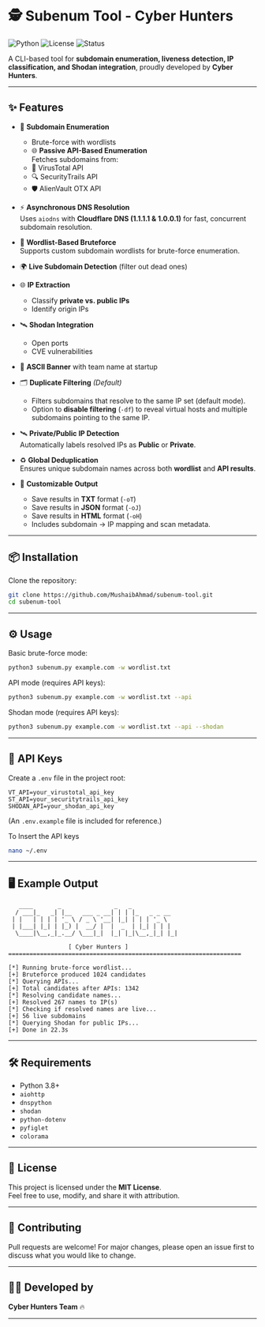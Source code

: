 
# 🕵️ Subenum Tool - Cyber Hunters

![Python](https://img.shields.io/badge/Python-3.8%2B-blue)
![License](https://img.shields.io/badge/license-MIT-green)
![Status](https://img.shields.io/badge/status-Active-success)

A CLI-based tool for **subdomain enumeration, liveness detection, IP classification, and Shodan integration**, proudly developed by **Cyber Hunters**.  

---

## ✨ Features
- 🔎 **Subdomain Enumeration**
  - Brute-force with wordlists  
  - 🌐 **Passive API-Based Enumeration**   
  Fetches subdomains from:
  - 🧪 VirusTotal API
  - 🔍 SecurityTrails API
  - 🛡 AlienVault OTX API

 - ⚡ **Asynchronous DNS Resolution**  
  Uses `aiodns` with **Cloudflare DNS (1.1.1.1 & 1.0.0.1)** for fast, concurrent subdomain resolution.

- 📜 **Wordlist-Based Bruteforce**  
  Supports custom subdomain wordlists for brute-force enumeration.
  
- 🌍 **Live Subdomain Detection** (filter out dead ones)  
- 🌐 **IP Extraction**
  - Classify **private vs. public IPs**  
  - Identify origin IPs  
- 🛰 **Shodan Integration**
  - Open ports  
  - CVE vulnerabilities  
- 🎨 **ASCII Banner** with team name at startup

- 🗂 **Duplicate Filtering** *(Default)*  
  - Filters subdomains that resolve to the same IP set (default mode).
  - Option to **disable filtering** (`-df`) to reveal virtual hosts and multiple subdomains pointing to the same IP.

- 🛰 **Private/Public IP Detection**  
  Automatically labels resolved IPs as **Public** or **Private**.

- ♻ **Global Deduplication**  
  Ensures unique subdomain names across both **wordlist** and **API results**.

- 💾 **Customizable Output**  
  - Save results in **TXT** format (`-oT`)
  - Save results in **JSON** format (`-oJ`)
  - Save results in **HTML** format (`-oH`)
  - Includes subdomain → IP mapping and scan metadata.
 
---

## 📦 Installation

Clone the repository:
```bash
git clone https://github.com/MushaibAhmad/subenum-tool.git
cd subenum-tool
```

---

## ⚙️ Usage

Basic brute-force mode:
```bash
python3 subenum.py example.com -w wordlist.txt
```

API mode (requires API keys):
```bash
python3 subenum.py example.com -w wordlist.txt --api
```

Shodan mode (requires API keys):
```bash
python3 subenum.py example.com -w wordlist.txt --api --shodan
```

---

## 🔑 API Keys

Create a `.env` file in the project root:

```env
VT_API=your_virustotal_api_key
ST_API=your_securitytrails_api_key
SHODAN_API=your_shodan_api_key
```

(An `.env.example` file is included for reference.)

To Insert the API keys
```bash
nano ~/.env
```

---

## 🖥 Example Output

```
   ____       _               _   _             
  / ___|_   _| |__   ___ _ __| | | |_   _ _ __  
 | |   | | | | '_ \ / _ \ '__| |_| | | | '_ \ 
 | |___| |_| | |_) |  __/ |  |  _  | |_| | | | 
  \____|\__,_|_.__/ \___|_|  |_| |_|\__,_|_| |_| 

                 [ Cyber Hunters ]
==================================================================

[*] Running brute-force wordlist...
[+] Bruteforce produced 1024 candidates
[*] Querying APIs...
[+] Total candidates after APIs: 1342
[*] Resolving candidate names...
[+] Resolved 267 names to IP(s)
[*] Checking if resolved names are live...
[+] 56 live subdomains
[*] Querying Shodan for public IPs...
[+] Done in 22.3s
```

---

## 🛠 Requirements
- Python 3.8+
- `aiohttp`
- `dnspython`
- `shodan`
- `python-dotenv`
- `pyfiglet`
- `colorama`

---

## 📜 License
This project is licensed under the **MIT License**.  
Feel free to use, modify, and share it with attribution.  

---

## 🤝 Contributing
Pull requests are welcome! For major changes, please open an issue first to discuss what you would like to change.

---

## 🧑‍💻 Developed by
**Cyber Hunters Team** 🔥

---
